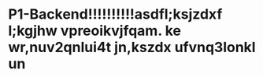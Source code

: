 # P1-Backend!!!!!!!!!!asdfl;ksjzdxf l;kgjhw vpreoikvjfqam. ke wr,nuv2qnlui4t jn,kszdx ufvnq3lonkl un

